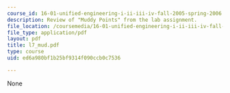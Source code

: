 ```yaml
---
course_id: 16-01-unified-engineering-i-ii-iii-iv-fall-2005-spring-2006
description: Review of "Muddy Points" from the lab assignment.
file_location: /coursemedia/16-01-unified-engineering-i-ii-iii-iv-fall-2005-spring-2006/ed6a980bf1b25bf9314f090ccb0c7536_l7_mud.pdf
file_type: application/pdf
layout: pdf
title: l7_mud.pdf
type: course
uid: ed6a980bf1b25bf9314f090ccb0c7536

---
```

None